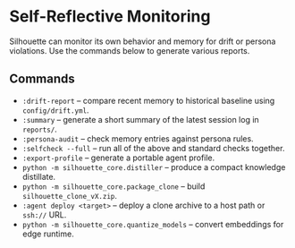 # Self-Reflective Monitoring

Silhouette can monitor its own behavior and memory for drift or persona violations.
Use the commands below to generate various reports.

## Commands
- `:drift-report` – compare recent memory to historical baseline using `config/drift.yml`.
- `:summary` – generate a short summary of the latest session log in `reports/`.
- `:persona-audit` – check memory entries against persona rules.
- `:selfcheck --full` – run all of the above and standard checks together.
- `:export-profile` – generate a portable agent profile.
- `python -m silhouette_core.distiller` – produce a compact knowledge distillate.
- `python -m silhouette_core.package_clone` – build `silhouette_clone_vX.zip`.
- `:agent deploy <target>` – deploy a clone archive to a host path or `ssh://` URL.
- `python -m silhouette_core.quantize_models` – convert embeddings for edge runtime.
